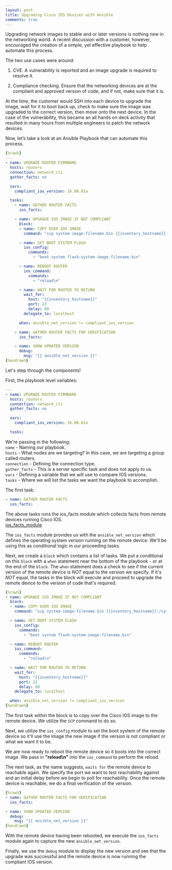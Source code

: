```yaml
---
layout: post
title: Upgrading Cisco IOS Devices with Ansible
comments: true
---
```


Upgrading network images to stable and or later versions is nothing new in the networking world.  A recent discussion with a customer, however, encouraged the creation of a simple, yet effective playbook to help automate this process.

The two use cases were around:  
1. CVE.  A vulnerability is reported and an image upgrade is required to resolve it.

2. Compliance checking.  Ensure that the networking devices are at the compliant and approved version of code, and if not, make sure that it is.

At the time, the customer would SSH into each device to upgrade the image, wait for it to boot back up, check to make sure the image was upgraded to the correct version, then move onto the next device.  In the case of the vulnerability, this became an all hands on deck activity that resulted in many hours from multiple engineers to patch the network devices.

Now, let’s take a look at an Ansible Playbook that can automate this process.
```yaml
{%raw%}
---
- name: UPGRADE ROUTER FIRMWARE
  hosts: routers
  connection: network_cli
  gather_facts: no

  vars:
    compliant_ios_version: 16.08.01a

  tasks:
    - name: GATHER ROUTER FACTS
      ios_facts:

    - name: UPGRADE IOS IMAGE IF NOT COMPLIANT
      block:
      - name: COPY OVER IOS IMAGE
        command: "scp system-image-filename.bin {{inventory_hostname}}:/system-image-filename.bin"

      - name: SET BOOT SYSTEM FLASH
        ios_config:
          commands:
            - "boot system flash:system-image-filename.bin"

      - name: REBOOT ROUTER
        ios_command:
          commands:
            - "reload\n"

      - name: WAIT FOR ROUTER TO RETURN
        wait_for:
          host: "{{inventory_hostname}}"
          port: 22
          delay: 60
        delegate_to: localhost

      when: ansible_net_version != compliant_ios_version

    - name: GATHER ROUTER FACTS FOR VERIFICATION
      ios_facts:

    - name: SHOW UPDATED VERSION
      debug:
        msg: "{{ ansible_net_version }}"
{%endraw%}
```
Let's step through the components!  

First, the playbook level variables:  
```yaml
---
- name: UPGRADE ROUTER FIRMWARE
  hosts: routers
  connection: network_cli
  gather_facts: no

  vars:
    compliant_ios_version: 16.08.01a

  tasks:
```
We're passing in the following:  
`name` - Naming our playbook.  
`hosts` - What nodes are we targeting? In this case, we are targeting a group called routers.  
`connection` - Defining the connection type.  
`gather_facts` - This is a server specific task and does not apply to us.  
`vars` - Defining a variable that we will use to compare IOS versions.  
`tasks` - Where we will list the tasks we want the playbook to accomplish.

The first task:
```yaml
- name: GATHER ROUTER FACTS
  ios_facts:
```
The above tasks runs the ios_facts module which collects facts from remote devices running Cisco IOS.  
[ios_facts_module](https://docs.ansible.com/ansible/2.5/modules/ios_facts_module.html)

The `ios_facts` module provides us with the `ansible_net_version` which defines the operating system version running on the remote device.  We'll be using this as conditional logic in our proceeding tasks.  

Next, we create a `block` which contains a list of tasks.  We put a conditional on this `block` with a `when` statement near the bottom of the playbook - or at the end of the `block`.  The `when` statement does a check to see if the current version of the remote device is *NOT* equal to the version we specify.  If it's *NOT* equal, the tasks in the block will execute and proceed to upgrade the remote device to the version of code that's required.
```yaml
{%raw%}
- name: UPGRADE IOS IMAGE IF NOT COMPLIANT
  block:
  - name: COPY OVER IOS IMAGE
    command: "scp system-image-filename.bin {{inventory_hostname}}:/system-image-filename.bin"

  - name: SET BOOT SYSTEM FLASH
    ios_config:
      commands:
        - "boot system flash:system-image-filename.bin"

  - name: REBOOT ROUTER
    ios_command:
      commands:
        - "reload\n"

  - name: WAIT FOR ROUTER TO RETURN
    wait_for:
      host: "{{inventory_hostname}}"
      port: 22
      delay: 60
    delegate_to: localhost

  when: ansible_net_version != compliant_ios_version
{%endraw%}
```

The first task within the block is to copy over the Cisco IOS image to the remote device.  We utilize the `SCP` command to do so.

Next, we utilize the `ios_config` module to set the boot system of the remote device so it'll use the image the new image if the version is not compliant or what we want it to be.

We are now ready to reboot the remote device so it boots into the correct image.  We pass in **"reload\n"** into the `ios_command` to perform the reload.

The next task, as the name suggests, `waits for` the remote device to reachable again.  We specify the port we want to test reachability against and an initial delay before we begin to poll for reachability.  Once the remote device is reachable, we do a final verification of the version.

```yaml
{%raw%}
- name: GATHER ROUTER FACTS FOR VERIFICATION
  ios_facts:

- name: SHOW UPDATED VERSION
  debug:
    msg: "{{ ansible_net_version }}"
{%endraw%}
```
With the remote device having been rebooted, we execute the `ios_facts` module again to capture the new `ansible_net_version`.

Finally, we use the `debug` module to display the new version and see that the upgrade was successful and the remote device is now running the compliant IOS version.
